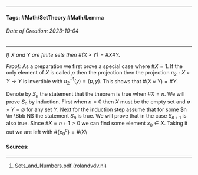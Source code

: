 __________________________________________________________________________
#### **Tags:** #Math/SetTheory #Math/Lemma 
###### *Date of Creation: 2023-10-04*
__________________________________________________________________________

*If $X$ and $Y$ are finite sets then $\#(X \times Y) = \# X \# Y$.*

*Proof:* As a preparation we first prove a special case where $\# X = 1$. If the only element of $X$ is called $p$ then the projection then the projection $\pi _2 : X \times Y \rightarrow Y$ is invertible with $\pi _2 ^{-1} (y) = (p,y)$. This shows that $\# (X \times Y) = \# Y$.

Denote by $S_n$ the statement that the theorem is true when $\# X = n$. We will prove $S_n$ by induction. First when $n = 0$ then $X$ must be the empty set and $\emptyset \times Y = \emptyset$ for any set $Y$. Next for the induction step assume that for some $n \in \Bbb N$ the statement $S_n$ is true. We will prove that in the case $S_{n+1}$ is also true. Since $\# X = n + 1 > 0$ we can find some element $x_0 \in X$. Taking it out we are left with $\# \{x_0 ^ c\} = \# (X \setminus$
#### Sources:
__________________________________________________________________________
1. [Sets_and_Numbers.pdf (rolandvdv.nl)](https://www.rolandvdv.nl/Sets_and_Numbers.pdf)